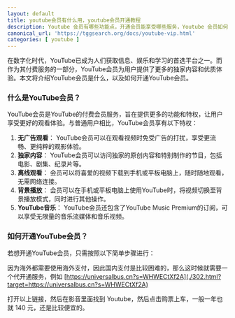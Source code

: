 ```yaml
---
layout: default
title: youtube会员有什么用，youtube会员开通教程
description: Youtube 会员有哪些功能点，开通会员能享受哪些服务，Youtube 会员如何开通，youtube会员开通的教程。
canonical_url: 'https://tggsearch.org/docs/youtube-vip.html'
categories: [ youtube ]
---
```

在数字化时代，YouTube已成为人们获取信息、娱乐和学习的首选平台之一。而作为其付费服务的一部分，YouTube会员为用户提供了更多的独家内容和优质体验。本文将介绍YouTube会员是什么，以及如何开通YouTube会员。

### 什么是YouTube会员？
YouTube会员是YouTube的付费会员服务，旨在提供更多的功能和特权，让用户享受更好的观看体验。与普通用户相比，YouTube会员享有以下特权：

1. **无广告观看**： YouTube会员可以在观看视频时免受广告的打扰，享受更流畅、更纯粹的观影体验。
2. **独家内容**： YouTube会员可以访问独家的原创内容和特别制作的节目，包括电影、剧集、纪录片等。
3. **离线观看**： 会员可以将喜爱的视频下载到手机或平板电脑上，随时随地观看，无需网络连接。
4. **背景播放**： 会员可以在手机或平板电脑上使用YouTube时，将视频切换至背景播放模式，同时进行其他操作。
5. **YouTube音乐**： YouTube会员还包含了YouTube Music Premium的订阅，可以享受无限量的音乐流媒体和音乐视频。

### 如何开通YouTube会员？
若想开通YouTube会员，只需按照以下简单步骤进行：

因为海外都需要使用海外支付，因此国内支付是比较困难的，那么这时候就需要一个代开通服务，例如 [https://universalbus.cn?s=WHWECtXf2A](./302.html?target=https://universalbus.cn?s=WHWECtXf2A)

打开以上链接，然后在影音里面找到 Youtube，然后点击购票上车，一般一年也就 140 元，还是比较便宜的。